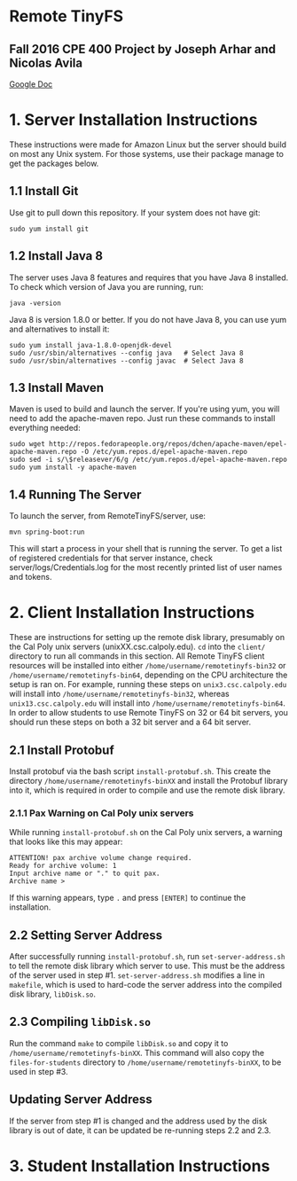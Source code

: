# Remote TinyFS
## Fall 2016 CPE 400 Project by Joseph Arhar and Nicolas Avila
[Google Doc](https://docs.google.com/document/d/1Y0KHQ00_FKQ2uBxDKG3h4CV9MQzGDEgeOx28NvSPXnI)

# 1. Server Installation Instructions
These instructions were made for Amazon Linux but the server should build on most any Unix system. For those systems, use their package manage to get the packages below.
## 1.1 Install Git
Use git to pull down this repository. If your system does not have git:

    sudo yum install git

## 1.2 Install Java 8
The server uses Java 8 features and requires that you have Java 8 installed. To check which version of Java you are running,
    run:
    
    java -version

Java 8 is version 1.8.0 or better. If you do not have Java 8, you can use yum and alternatives to install it:
    
    sudo yum install java-1.8.0-openjdk-devel
    sudo /usr/sbin/alternatives --config java   # Select Java 8
    sudo /usr/sbin/alternatives --config javac  # Select Java 8

## 1.3 Install Maven
Maven is used to build and launch the server. If you're using yum, you will need to add the apache-maven repo. Just run these commands to install everything needed:

    sudo wget http://repos.fedorapeople.org/repos/dchen/apache-maven/epel-apache-maven.repo -O /etc/yum.repos.d/epel-apache-maven.repo
    sudo sed -i s/\$releasever/6/g /etc/yum.repos.d/epel-apache-maven.repo
    sudo yum install -y apache-maven

## 1.4 Running The Server
To launch the server, from RemoteTinyFS/server, use:

    mvn spring-boot:run

This will start a process in your shell that is running the server. To get a list of registered credentials for that server instance, check server/logs/Credentials.log for the most recently printed list of user names and tokens.

# 2. Client Installation Instructions
These are instructions for setting up the remote disk library, presumably on the Cal Poly unix servers (unixXX.csc.calpoly.edu).
`cd` into the `client/` directory to run all commands in this section.
All Remote TinyFS client resources will be installed into either `/home/username/remotetinyfs-bin32` or `/home/username/remotetinyfs-bin64`, depending on the CPU architecture the setup is ran on. For example, running these steps on `unix3.csc.calpoly.edu` will install into `/home/username/remotetinyfs-bin32`, whereas `unix13.csc.calpoly.edu` will install into `/home/username/remotetinyfs-bin64`. In order to allow students to use Remote TinyFS on 32 or 64 bit servers, you should run these steps on both a 32 bit server and a 64 bit server.
## 2.1 Install Protobuf
Install protobuf via the bash script `install-protobuf.sh`. This create the directory `/home/username/remotetinyfs-binXX` and install the Protobuf library into it, which is required in order to compile and use the remote disk library.
### 2.1.1 Pax Warning on Cal Poly unix servers
While running `install-protobuf.sh` on the Cal Poly unix servers, a warning that looks like this may appear:
```
ATTENTION! pax archive volume change required.
Ready for archive volume: 1
Input archive name or "." to quit pax.
Archive name > 
```
If this warning appears, type `.` and press `[ENTER]` to continue the installation.
## 2.2 Setting Server Address
After successfully running `install-protobuf.sh`, run `set-server-address.sh` to tell the remote disk library which server to use. This must be the address of the server used in step #1.
`set-server-address.sh` modifies a line in `makefile`, which is used to hard-code the server address into the compiled disk library, `libDisk.so`.
## 2.3 Compiling `libDisk.so`
Run the command `make` to compile `libDisk.so` and copy it to `/home/username/remotetinyfs-binXX`.
This command will also copy the `files-for-students` directory to `/home/username/remotetinyfs-binXX`, to be used in step #3.
## Updating Server Address
If the server from step #1 is changed and the address used by the disk library is out of date, it can be updated be re-running steps 2.2 and 2.3.

# 3. Student Installation Instructions

